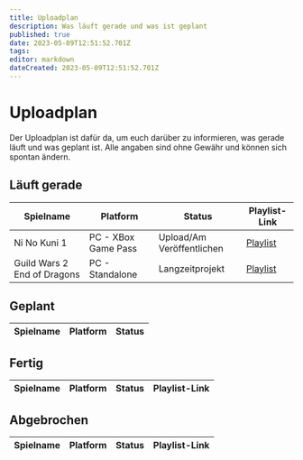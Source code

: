 ```yaml
---
title: Uploadplan
description: Was läuft gerade und was ist geplant
published: true
date: 2023-05-09T12:51:52.701Z
tags: 
editor: markdown
dateCreated: 2023-05-09T12:51:52.701Z
---
```


# Uploadplan
Der Uploadplan ist dafür da, um euch darüber zu informieren, was gerade läuft und was geplant ist. Alle angaben sind ohne Gewähr und können sich spontan ändern.

## Läuft gerade

|Spielname                  |Platform           |Status                   |Playlist-Link                          |
|---------------------------|-------------------|-------------------------|---------------------------------------|
|Ni No Kuni 1               |PC - XBox Game Pass|Upload/Am Veröffentlichen|[Playlist](https://youtube.com/playlist?list=PL4s0gIgia7HaEeEj3wCDI-4Rk4g-BBenR)|
|Guild Wars 2 End of Dragons|PC - Standalone    |Langzeitprojekt          |[Playlist](https://youtube.com/playlist?list=PL4s0gIgia7HafKzsD4FrgYt8A71fzhV6D)|

## Geplant

|Spielname                  |Platform           |Status                   |
|---------------------------|-------------------|-------------------------|

## Fertig

|Spielname                  |Platform           |Status                   |Playlist-Link                          |
|---------------------------|-------------------|-------------------------|---------------------------------------|

## Abgebrochen

|Spielname                  |Platform           |Status                   |Playlist-Link                          |
|---------------------------|-------------------|-------------------------|---------------------------------------|
